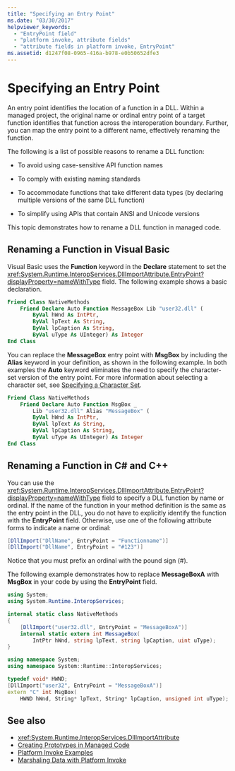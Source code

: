 ```yaml
---
title: "Specifying an Entry Point"
ms.date: "03/30/2017"
helpviewer_keywords: 
  - "EntryPoint field"
  - "platform invoke, attribute fields"
  - "attribute fields in platform invoke, EntryPoint"
ms.assetid: d1247f08-0965-416a-b978-e0b50652dfe3
---
```

# Specifying an Entry Point

An entry point identifies the location of a function in a DLL. Within a managed project, the original name or ordinal entry point of a target function identifies that function across the interoperation boundary. Further, you can map the entry point to a different name, effectively renaming the function.  
  
 The following is a list of possible reasons to rename a DLL function:  
  
- To avoid using case-sensitive API function names  
  
- To comply with existing naming standards  
  
- To accommodate functions that take different data types (by declaring multiple versions of the same DLL function)  
  
- To simplify using APIs that contain ANSI and Unicode versions  
  
 This topic demonstrates how to rename a DLL function in managed code.  
  
## Renaming a Function in Visual Basic  
 
Visual Basic uses the **Function** keyword in the **Declare** statement to set the <xref:System.Runtime.InteropServices.DllImportAttribute.EntryPoint?displayProperty=nameWithType> field. The following example shows a basic declaration.  
  
```vb
Friend Class NativeMethods
    Friend Declare Auto Function MessageBox Lib "user32.dll" (
        ByVal hWnd As IntPtr,
        ByVal lpText As String,
        ByVal lpCaption As String,
        ByVal uType As UInteger) As Integer
End Class
```
  
You can replace the **MessageBox** entry point with **MsgBox** by including the **Alias** keyword in your definition, as shown in the following example. In both examples the **Auto** keyword eliminates the need to specify the character-set version of the entry point. For more information about selecting a character set, see [Specifying a Character Set](specifying-a-character-set.md).  
  
```vb
Friend Class NativeMethods
    Friend Declare Auto Function MsgBox _
        Lib "user32.dll" Alias "MessageBox" (
        ByVal hWnd As IntPtr,
        ByVal lpText As String,
        ByVal lpCaption As String,
        ByVal uType As UInteger) As Integer
End Class
```
  
## Renaming a Function in C# and C++  
 You can use the <xref:System.Runtime.InteropServices.DllImportAttribute.EntryPoint?displayProperty=nameWithType> field to specify a DLL function by name or ordinal. If the name of the function in your method definition is the same as the entry point in the DLL, you do not have to explicitly identify the function with the **EntryPoint** field. Otherwise, use one of the following attribute forms to indicate a name or ordinal:  
  
```csharp
[DllImport("DllName", EntryPoint = "Functionname")]
[DllImport("DllName", EntryPoint = "#123")]
```
  
 Notice that you must prefix an ordinal with the pound sign (#).  
  
 The following example demonstrates how to replace **MessageBoxA** with **MsgBox** in your code by using the **EntryPoint** field.  
  
```csharp
using System;
using System.Runtime.InteropServices;

internal static class NativeMethods
{
    [DllImport("user32.dll", EntryPoint = "MessageBoxA")]
    internal static extern int MessageBox(
        IntPtr hWnd, string lpText, string lpCaption, uint uType);
}
```
  
```cpp
using namespace System;
using namespace System::Runtime::InteropServices;

typedef void* HWND;
[DllImport("user32", EntryPoint = "MessageBoxA")]
extern "C" int MsgBox(
    HWND hWnd, String* lpText, String* lpCaption, unsigned int uType);
```
  
## See also

- <xref:System.Runtime.InteropServices.DllImportAttribute>
- [Creating Prototypes in Managed Code](creating-prototypes-in-managed-code.md)
- [Platform Invoke Examples](platform-invoke-examples.md)
- [Marshaling Data with Platform Invoke](marshaling-data-with-platform-invoke.md)
